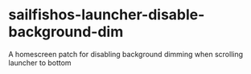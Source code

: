 # sailfishos-launcher-disable-background-dim
A homescreen patch for disabling background dimming when scrolling launcher to bottom
